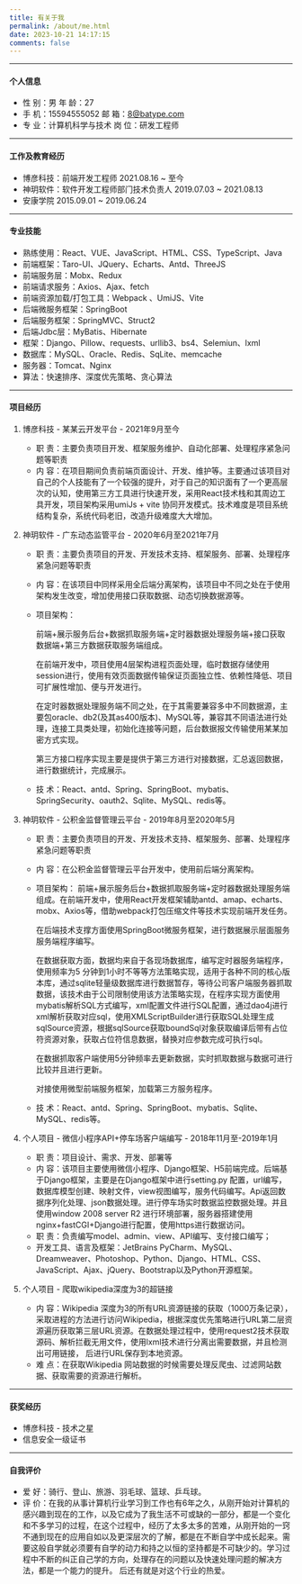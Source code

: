 ```yaml
---
title: 有关于我
permalink: /about/me.html
date: 2023-10-21 14:17:15
comments: false
---
```


------

#### 个人信息

- 性 别：男 											  年 龄：27
- 手 机：15594555052                           邮 箱：8@batype.com
- 专 业：计算机科学与技术                    岗 位：研发工程师

------

#### 工作及教育经历

- 博彦科技：前端开发⼯程师 					           2021.08.16 ~ 至今
- 神玥软件：软件开发⼯程师部⻔技术负责⼈	             2019.07.03 ~  2021.08.13
- 安康学院 					 					           2015.09.01 ~ 2019.06.24

------

#### 专业技能

- 熟练使用：React、VUE、JavaScript、HTML、CSS、TypeScript、Java
- 前端框架：Taro-UI、JQuery、Echarts、Antd、ThreeJS
- 前端服务层：Mobx、Redux
- 前端请求服务：Axios、Ajax、fetch
- 前端资源加载/打包⼯具：Webpack 、UmiJS、Vite
- 后端微服务框架：SpringBoot
- 后端服务框架：SpringMVC、Struct2
- 后端Jdbc层：MyBatis、Hibernate
- 框架：Django、Pillow、requests、urllib3、bs4、Selemiun、lxml
- 数据库：MySQL、Oracle、Redis、SqLite、memcache
- 服务器：Tomcat、Nginx
- 算法：快速排序、深度优先策略、贪心算法

------

#### 项目经历

1. 博彦科技 - 某某云开发平台 - 2021年9⽉⾄今
   - 职 责：主要负责项⽬开发、框架服务维护、⾃动化部署、处理程序紧急问题等职责
   - 内 容：在项⽬期间负责前端⻚⾯设计、开发、维护等。主要通过该项⽬对⾃⼰的个⼈技能有了⼀个较强的提升，对于⾃⼰的知识⾯有了⼀个更⾼层次的认知，使⽤第三⽅⼯具进⾏快速开发，采⽤React技术栈和其周边⼯具开发，项⽬架构采⽤umiJs + vite 协同开发模式。技术难度是项目系统结构复杂，系统代码老旧，改造升级难度大大增加。



2. 神玥软件 - ⼴东动态监管平台 - 2020年6⽉⾄2021年7⽉

   - 职 责：主要负责项⽬的开发、开发技术⽀持、框架服务、部署、处理程序紧急问题等职责

   - 内 容：在该项⽬中同样采⽤全后端分离架构，该项⽬中不同之处在于使⽤架构发⽣改变，增加使⽤接⼝获取数据、动态切换数据源等。

   - 项⽬架构：

     前端+展示服务后台+数据抓取服务端+定时器数据处理服务端+接⼝获取数据端+第三⽅数据获取服务端组成。

     在前端开发中，项⽬使⽤4层架构进程⻚⾯处理，临时数据存储使⽤session进⾏，使⽤有效⻚⾯数据传输保证⻚⾯独⽴性、依赖性降低、项⽬可扩展性增加、便与开发进⾏。

     在定时器数据处理服务端不同之处，在于其需要兼容多中不同数据源，主要包oracle、db2(及其as400版本)、MySQL等，兼容其不同语法进⾏处理，连接⼯具类处理，初始化连接等问题，后台数据报⽂传输使⽤某某加密⽅式实现。

     第三⽅接⼝程序实现主要是提供于第三⽅进⾏对接数据，汇总返回数据，进⾏数据统计，完成展示。

   - 技 术：React、antd、Spring、SpringBoot、mybatis、SpringSecurity、oauth2、Sqlite、MySQL、redis等。



3. 神玥软件 - 公积⾦监督管理云平台 - 2019年8⽉⾄2020年5⽉

   - 职 责：主要负责项⽬的开发、开发技术⽀持、框架服务、部署、处理程序紧急问题等职责

   - 内 容：在公积⾦监督管理云平台开发中，使⽤前后端分离架构。

   - 项⽬架构： 前端+展示服务后台+数据抓取服务端+定时器数据处理服务端组成。在前端开发中，使⽤React开发框架辅助antd、amap、echarts、mobx、Axios等，借助webpack打包压缩⽂件等技术实现前端开发任务。

     在后端技术⽀撑⽅⾯使⽤SpringBoot微服务框架，进⾏数据展示层⾯服务服务端程序编写。

     在数据获取⽅⾯，数据均来⾃于各现场数据库，编写定时器服务端程序，使⽤频率为5 分钟到1⼩时不等等⽅法策略实现，适⽤于各种不同的核⼼版本库，通过sqlite轻量级数据库进⾏数据暂存，等待公司客户端服务器抓取数据，该技术由于公司限制使⽤该⽅法策略实现，在程序实现⽅⾯使⽤mybatis解析SQL⽅式编写，xml配置⽂件进⾏SQL配置，通过dao4j进⾏xml解析获取对应sql，使⽤XMLScriptBuilder进⾏获取SQL处理⽣成sqlSource资源，根据sqlSource获取boundSql对象获取编译后带有占位符资源对象，获取占位符信息数据，替换对应参数完成可执⾏sql。

     在数据抓取客户端使⽤5分钟频率去更新数据，实时抓取数据与数据可进⾏⽐较并且进⾏更新。

     对接使⽤微型前端服务框架，加载第三⽅服务程序。

   - 技 术：React、antd、Spring、SpringBoot、mybatis、Sqlite、MySQL、redis等。



4. 个人项目 - 微信⼩程序API+停⻋场客户端编写 - 2018年11⽉⾄-2019年1⽉
   - 职 责：项⽬设计、需求、开发、部署等
   - 内 容：该项⽬主要使⽤微信⼩程序、Django框架、H5前端完成。后端基于Django框架，主要是在Django框架中进⾏setting.py 配置，url编写，数据库模型创建、映射⽂件，view视图编写，服务代码编写。Api返回数据序列化处理、json数据处理。进⾏停⻋场实时数据监控数据处理。并且使⽤window 2008 server R2 进⾏环境部署，服务器搭建使⽤ nginx+fastCGI+Django进⾏配置，使⽤https进⾏数据访问。
   - 职 责：负责编写model、admin、view、API编写、⽀付接⼝编写；
   - 开发⼯具、语⾔及框架：JetBrains PyCharm、MySQL、Dreamweaver、Photoshop、Python、Django、HTML、CSS、JavaScript、Ajax、jQuery、Bootstrap以及Python开源框架。
5. 个人项目 - 爬取wikipedia深度为3的超链接
   - 内 容：Wikipedia 深度为3的所有URL资源链接的获取（1000万条记录），采取进程的⽅法进⾏访问Wikipedia，根据深度优先策略进⾏URL第⼆层资源遍历获取第三层URL资源。在数据处理过程中，使⽤request2技术获取源码、解析拦截⽆⽤⽂件，使⽤lxml技术进⾏分离出需要数据，并且检测出可⽤链接， 后进⾏URL保存到本地资源。
   - 难 点：在获取Wikipedia 网站数据的时候需要处理反爬虫、过滤网站数据、获取需要的资源进行解析。

------

#### 获奖经历

- 博彦科技 - 技术之星
- 信息安全一级证书

------

#### ⾃我评价

- 爱 好：骑⾏、登⼭、旅游、⽻⽑球、篮球、乒乓球。
- 评 价：在我的从事计算机⾏业学习到⼯作也有6年之久，从刚开始对计算机的感兴趣到现在的⼯作，以及它成为了我⽣活不可或缺的⼀部分，都是⼀个变化和不多学习的过程，在这个过程中，经历了太多太多的苦难，从刚开始的⼀窍不通到现在的应⽤⾃如以及更深层次的了解，都是在不断⾃学中成⻓起来。需要这般⾃学就必须要有⾃学的动⼒和持之以恒的坚持都是不可缺少的。学习过程中不断的纠正⾃⼰学的⽅向，处理存在的问题以及快速处理问题的解决⽅法，都是⼀个能⼒的提升。 后还有就是对这个⾏业的热爱。